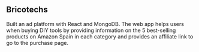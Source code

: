 ## Bricotechs

Built an ad platform with React and MongoDB. The web app helps users when buying DIY tools by providing
information on the 5 best-selling products on Amazon Spain in each category and provides an affiliate link to go
to the purchase page.

